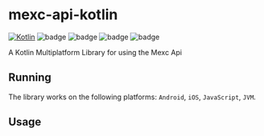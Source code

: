 # mexc-api-kotlin

[![Kotlin](https://img.shields.io/badge/kotlin-1.7.10-blue.svg)](http://kotlinlang.org)
![badge][badge-android]
![badge][badge-jvm]
![badge][badge-native]
![badge][badge-js]

A Kotlin Multiplatform Library for using the Mexc Api

## Running
The library works on the following platforms: `Android`, `iOS`, `JavaScript`, `JVM`.

## Usage

[badge-jvm]: http://img.shields.io/badge/platform-jvm-brightgreen.svg?style=flat
[badge-android]: http://img.shields.io/badge/platform-android-brightgreen.svg?style=flat
[badge-native]: http://img.shields.io/badge/platform-native-lightgrey.svg?style=flat
[badge-js]: http://img.shields.io/badge/platform-js-yellow.svg?style=flat
